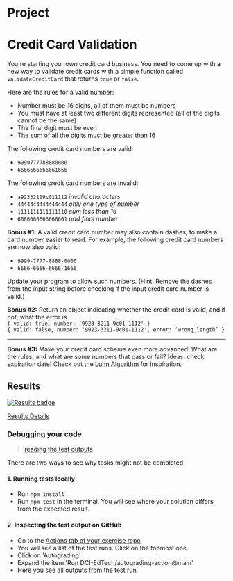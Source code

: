 # Project
# Credit Card Validation

You're starting your own credit card business. You need to come up with a new way to validate credit cards with a simple function called  `validateCreditCard`  that returns  `true`  or  `false`.

Here are the rules for a valid number:

-   Number must be 16 digits, all of them must be numbers
-   You must have at least two different digits represented (all of the digits cannot be the same)
-   The final digit must be even
-   The sum of all the digits must be greater than 16

The following credit card numbers are valid:

-   `9999777788880000`
-   `6666666666661666`

The following credit card numbers are invalid:

-   `a92332119c011112`  _invalid characters_
-   `4444444444444444`  _only one type of number_
-   `1111111111111110`  _sum less than 16_
-   `6666666666666661`  _odd final number_


**Bonus #1:**  A valid credit card number may also contain dashes, to make a card number easier to read. For example, the following credit card numbers are now also valid:

-   `9999-7777-8888-0000`
-   `6666-6666-6666-1666`

Update your program to allow such numbers. (Hint: Remove the dashes from the input string before checking if the input credit card number is valid.)

**Bonus #2:**  Return an object indicating whether the credit card is valid, and if not, what the error is  
`{ valid: true, number: '9923-3211-9c01-1112' }`  
`{ valid: false, number: '9923-3211-9c01-1112', error: ‘wrong_length’ }`

----------

**Bonus #3:**  Make your credit card scheme even more advanced! What are the rules, and what are some numbers that pass or fail? Ideas: check expiration date! Check out the  [Luhn Algorithm](https://en.wikipedia.org/wiki/Luhn_algorithm)  for inspiration.
[//]: # (autograding info start)
## Results
  [![Results badge](../../blob/badges/.github/badges/autograding-solution/badge.svg)](https://github.com/DigitalCareerInstitute/PB-CreditCard-Validation-Project/actions)
  
  [Results Details](https://github.com/DigitalCareerInstitute/PB-CreditCard-Validation-Project/actions)
  
  ### Debugging your code
  > [reading the test outputs](https://github.com/DCI-EdTech/autograding-setup/wiki/Reading-test-outputs)
  
  There are two ways to see why tasks might not be completed:
  #### 1. Running tests locally
  - Run `npm install`
  - Run `npm test` in the terminal. You will see where your solution differs from the expected result.
  
  #### 2. Inspecting the test output on GitHub
  - Go to the [Actions tab of your exercise repo](https://github.com/DigitalCareerInstitute/PB-CreditCard-Validation-Project/actions)
  - You will see a list of the test runs. Click on the topmost one.
  - Click on 'Autograding'
  - Expand the item 'Run DCI-EdTech/autograding-action@main'
  - Here you see all outputs from the test run
[//]: # (autograding info end)